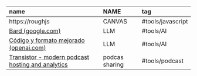 


| name                                                                                                     | NAME           | tag               |
|:-------------------------------------------------------------------------------------------------------- |:-------------- |:----------------- |
| https://roughjs                                                                                          | CANVAS         | #tools/javascript |
| [Bard (google.com)](https://bard.google.com/chat/60ecc55c7869f1cb)                                       | LLM            | #tools/AI         
| [Código y formato mejorado (openai.com)](https://chat.openai.com/c/7638a183-5b09-4977-b9e4-9351f8c29f1e) | LLM            | #tools/AI         |
| [Transistor - modern podcast hosting and analytics](https://transistor.fm/)                              | podcas sharing | #tools/podcast    

